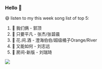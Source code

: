 

### Hello 👋

😄 listen to my this week song list of top 5:

1. 🎵 我们俩 - 郭顶
2. 🎵 只要平凡 - 张杰/张碧晨
3. 🎵 花.间.酒 - 澄海伯伯/超级橘子Orange/River
4. 🎵 又能如何 - 刘志远
5. 🎵 房间-新版 - 刘瑞琦

<img align="left"  src="https://github-readme-stats.vercel.app/api?username=370966584&show_icons=true&theme=radical" />